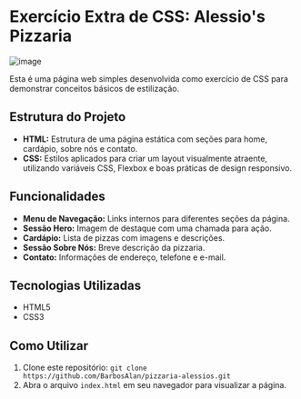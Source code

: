 # Exercício Extra de CSS: Alessio's Pizzaria

![image](https://github.com/user-attachments/assets/4044faa9-f933-4ed0-a39b-f9a7fafd26c2)

Esta é uma página web simples desenvolvida como exercício de CSS para demonstrar conceitos básicos de estilização.

## Estrutura do Projeto

- **HTML:** Estrutura de uma página estática com seções para home, cardápio, sobre nós e contato.
- **CSS:** Estilos aplicados para criar um layout visualmente atraente, utilizando variáveis CSS, Flexbox e boas práticas de design responsivo.

## Funcionalidades

- **Menu de Navegação:** Links internos para diferentes seções da página.
- **Sessão Hero:** Imagem de destaque com uma chamada para ação.
- **Cardápio:** Lista de pizzas com imagens e descrições.
- **Sessão Sobre Nós:** Breve descrição da pizzaria.
- **Contato:** Informações de endereço, telefone e e-mail.

## Tecnologias Utilizadas

- HTML5
- CSS3

## Como Utilizar

1. Clone este repositório: `git clone https://github.com/BarbosAlan/pizzaria-alessios.git`
2. Abra o arquivo `index.html` em seu navegador para visualizar a página.

